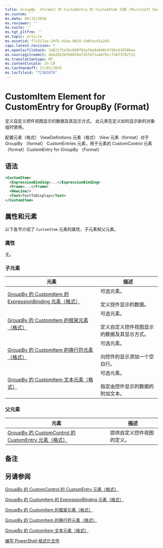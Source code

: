 ```yaml
---
title: GroupBy （Format）的 CustomEntry 的 CustomItem 元素 |Microsoft Docs
ms.custom: ''
ms.date: 09/13/2016
ms.reviewer: ''
ms.suite: ''
ms.tgt_pltfrm: ''
ms.topic: article
ms.assetid: f7c517aa-24f5-41ae-b82d-cb0fac81a245
caps.latest.revision: 7
ms.openlocfilehash: 2d821f5e3bc8d0f81ef8a8a040c6f9bcb1658bee
ms.sourcegitcommit: debd2b38fb8070a7357bf1a4bf9cc736f3702f31
ms.translationtype: MT
ms.contentlocale: zh-CN
ms.lasthandoff: 12/05/2019
ms.locfileid: "72363876"
---
```

# <a name="customitem-element-for-customentry-for-groupby-format"></a>CustomItem Element for CustomEntry for GroupBy (Format)

定义自定义控件视图显示的数据及其显示方式。 此元素在定义如何显示新的对象组时使用。

配置元素（格式） ViewDefinitions 元素（格式） View 元素（format）对于 GroupBy （format） CustomEntries 元素，用于元素的 CustomControl 元素（format）CustomEntry for GroupBy （Format）

## <a name="syntax"></a>语法

```xml
<CustomItem>
  <ExpressionBinding>...</ExpressionBinding>
  <Frame>...</Frame>
  <NewLine/>
  <Text>TextToDisplay</Text>
</CustomItem>
```

## <a name="attributes-and-elements"></a>属性和元素

以下各节介绍了 `CustomItem` 元素的属性、子元素和父元素。

### <a name="attributes"></a>属性

无。

### <a name="child-elements"></a>子元素

|元素|描述|
|-------------|-----------------|
|[GroupBy 的 CustomItem 的 ExpressionBinding 元素（格式）](./expressionbinding-element-for-customitem-for-groupby-format.md)|可选元素。<br /><br /> 定义控件显示的数据。|
|[GroupBy 的 CustomItem 的框架元素（格式）](./frame-element-for-customitem-for-groupby-format.md)|可选元素。<br /><br /> 定义自定义控件视图显示的数据及其显示方式。|
|[GroupBy 的 CustomItem 的换行符元素（格式）](./newline-element-for-customitem-for-groupby-format.md)|可选元素。<br /><br /> 向控件的显示添加一个空白行。|
|[GroupBy 的 CustomItem 文本元素（格式）](./text-element-for-customitem-for-groupby-format.md)|可选元素。<br /><br /> 指定由控件显示的数据的附加文本。|

### <a name="parent-elements"></a>父元素

|元素|描述|
|-------------|-----------------|
|[GroupBy 的 CustomControl 的 CustomEntry 元素（格式）](./customentry-element-for-customcontrol-for-groupby-format.md)|提供自定义控件视图的定义。|

## <a name="remarks"></a>备注

## <a name="see-also"></a>另请参阅

[GroupBy 的 CustomControl 的 CustomEntry 元素（格式）](./customentry-element-for-customcontrol-for-groupby-format.md)

[GroupBy 的 CustomItem 的 ExpressionBinding 元素（格式）](./expressionbinding-element-for-customitem-for-groupby-format.md)

[GroupBy 的 CustomItem 的框架元素（格式）](./frame-element-for-customitem-for-groupby-format.md)

[GroupBy 的 CustomItem 的换行符元素（格式）](./newline-element-for-customitem-for-groupby-format.md)

[GroupBy 的 CustomItem 文本元素（格式）](./text-element-for-customitem-for-groupby-format.md)

[编写 PowerShell 格式化文件](./writing-a-powershell-formatting-file.md)
